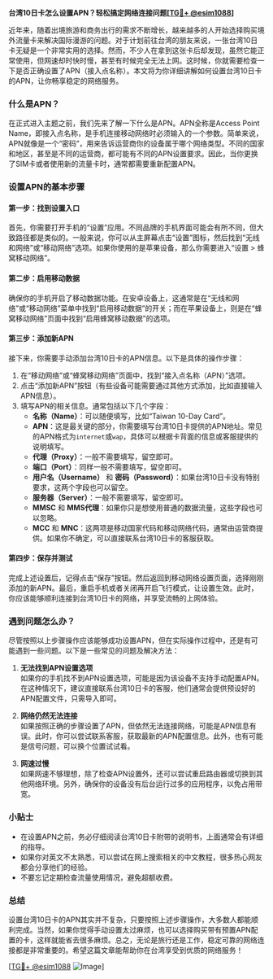 **台湾10日卡怎么设置APN？轻松搞定网络连接问题[[TG💪+ @esim1088](https://t.me/s/esim1088)]**

近年来，随着出境旅游和商务出行的需求不断增长，越来越多的人开始选择购买境外流量卡来解决国际漫游的问题。对于计划前往台湾的朋友来说，一张台湾10日卡无疑是一个非常实用的选择。然而，不少人在拿到这张卡后却发现，虽然它能正常使用，但网速却时快时慢，甚至有时候完全无法上网。这时候，你就需要检查一下是否正确设置了APN（接入点名称）。本文将为你详细讲解如何设置台湾10日卡的APN，让你畅享稳定的网络服务。

### 什么是APN？

在正式进入主题之前，我们先来了解一下什么是APN。APN全称是Access Point Name，即接入点名称，是手机连接移动网络时必须输入的一个参数。简单来说，APN就像是一个“密码”，用来告诉运营商你的设备属于哪个网络类型。不同的国家和地区，甚至是不同的运营商，都可能有不同的APN设置要求。因此，当你更换了SIM卡或者使用新的流量卡时，通常都需要重新配置APN。

### 设置APN的基本步骤

#### 第一步：找到设置入口

首先，你需要打开手机的“设置”应用。不同品牌的手机界面可能会有所不同，但大致路径都是类似的。一般来说，你可以从主屏幕点击“设置”图标，然后找到“无线和网络”或“移动网络”选项。如果你使用的是苹果设备，那么你需要进入“设置 > 蜂窝移动网络”。

#### 第二步：启用移动数据

确保你的手机开启了移动数据功能。在安卓设备上，这通常是在“无线和网络”或“移动网络”菜单中找到“启用移动数据”的开关；而在苹果设备上，则是在“蜂窝移动网络”页面中找到“启用蜂窝移动数据”的选项。

#### 第三步：添加新APN

接下来，你需要手动添加台湾10日卡的APN信息。以下是具体的操作步骤：

1. 在“移动网络”或“蜂窝移动网络”页面中，找到“接入点名称（APN）”选项。
2. 点击“添加新APN”按钮（有些设备可能需要通过其他方式添加，比如直接输入APN信息）。
3. 填写APN的相关信息。通常包括以下几个字段：
   - **名称（Name）**：可以随便填写，比如“Taiwan 10-Day Card”。
   - **APN**：这是最关键的部分，你需要填写台湾10日卡提供的APN地址。常见的APN格式为`internet`或`wap`，具体可以根据卡背面的信息或客服提供的说明填写。
   - **代理（Proxy）**：一般不需要填写，留空即可。
   - **端口（Port）**：同样一般不需要填写，留空即可。
   - **用户名（Username）** 和 **密码（Password）**：如果台湾10日卡没有特别要求，这两个字段也可以留空。
   - **服务器（Server）**：一般不需要填写，留空即可。
   - **MMSC** 和 **MMS代理**：如果你只是想使用普通的数据流量，这些字段也可以忽略。
   - **MCC** 和 **MNC**：这两项是移动国家代码和移动网络代码，通常由运营商提供。如果你不确定，可以直接联系台湾10日卡的客服获取。

#### 第四步：保存并测试

完成上述设置后，记得点击“保存”按钮。然后返回到移动网络设置页面，选择刚刚添加的新APN。最后，重启手机或者关闭再开启飞行模式，让设置生效。此时，你应该能够顺利连接到台湾10日卡的网络，并享受流畅的上网体验。

### 遇到问题怎么办？

尽管按照以上步骤操作应该能够成功设置APN，但在实际操作过程中，还是有可能遇到一些问题。以下是一些常见的问题及解决方法：

1. **无法找到APN设置选项**  
   如果你的手机找不到APN设置选项，可能是因为该设备不支持手动配置APN。在这种情况下，建议直接联系台湾10日卡的客服，他们通常会提供预设好的APN配置文件，只需导入即可。

2. **网络仍然无法连接**  
   如果按照正确的步骤设置了APN，但依然无法连接网络，可能是APN信息有误。此时，你可以尝试联系客服，获取最新的APN配置信息。此外，也有可能是信号问题，可以换个位置试试看。

3. **网速过慢**  
   如果网速不够理想，除了检查APN设置外，还可以尝试重启路由器或切换到其他网络环境。另外，确保你的设备没有后台运行过多的应用程序，以免占用带宽。

### 小贴士

- 在设置APN之前，务必仔细阅读台湾10日卡附带的说明书，上面通常会有详细的指导。
- 如果你对英文不太熟悉，可以尝试在网上搜索相关的中文教程，很多热心网友都会分享他们的经验。
- 不要忘记定期检查流量使用情况，避免超额收费。

### 总结

设置台湾10日卡的APN其实并不复杂，只要按照上述步骤操作，大多数人都能顺利完成。当然，如果你觉得手动设置太过麻烦，也可以选择购买带有预置APN配置的卡，这样就能省去很多麻烦。总之，无论是旅行还是工作，稳定可靠的网络连接都是非常重要的。希望这篇文章能帮助你在台湾享受到优质的网络服务！

[[TG💪+ @esim1088](https://t.me/s/esim1088) ![Image](https://i.postimg.cc/4NQfJmqS/Snipaste-2025-05-13-00-14-12.png)]